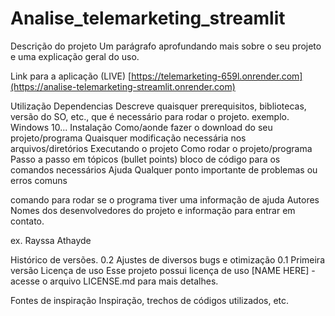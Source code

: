 # Analise_telemarketing_streamlit

Descrição do projeto
Um parágrafo aprofundando mais sobre o seu projeto e uma explicação geral do uso.

Link para a aplicação (LIVE)
[https://telemarketing-659l.onrender.com](https://analise-telemarketing-streamlit.onrender.com)

Utilização
Dependencias
Descreve quaisquer prerequisitos, bibliotecas, versão do SO, etc., que é necessário para rodar o projeto.
exemplo. Windows 10...
Instalação
Como/aonde fazer o download do seu projeto/programa
Quaisquer modificação necessária nos arquivos/diretórios
Executando o projeto
Como rodar o projeto/programa
Passo a passo em tópicos (bullet points)
bloco de código para os comandos necessários
Ajuda
Qualquer ponto importante de problemas ou erros comuns

comando para rodar se o programa tiver uma informação de ajuda
Autores
Nomes dos desenvolvedores do projeto e informação para entrar em contato.

ex. Rayssa Athayde


Histórico de versões.
0.2
Ajustes de diversos bugs e otimização
0.1
Primeira versão
Licença de uso
Esse projeto possui licença de uso [NAME HERE] - acesse o arquivo LICENSE.md para mais detalhes.

Fontes de inspiração
Inspiração, trechos de códigos utilizados, etc.
